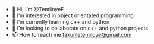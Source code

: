 - 👋 Hi, I’m @TemiloyeF
- 👀 I’m interested in object orientated programming
- 🌱 I’m currently learning c++ and python
- 💞️ I’m looking to collaborate on c++ and python projects
- 📫 How to reach me fakunletemiloye@gmail.com

<!---
TemiloyeF/TemiloyeF is a ✨ special ✨ repository because its `README.md` (this file) appears on your GitHub profile.
You can click the Preview link to take a look at your changes.
--->
